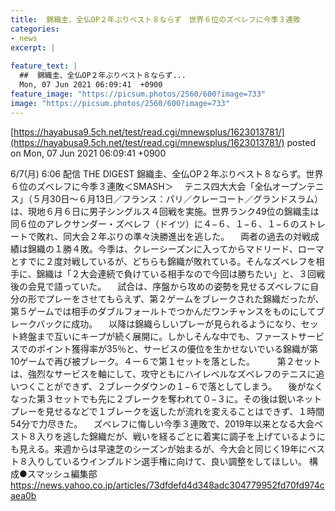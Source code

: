 ```yaml
---
title:  錦織圭、全仏OP２年ぶりベスト８ならず　世界６位のズベレフに今季３連敗  
categories:
- news
excerpt: |
  
feature_text: |
  ##  錦織圭、全仏OP２年ぶりベスト８ならず...
  Mon, 07 Jun 2021 06:09:41  +0900
feature_image: "https://picsum.photos/2560/600?image=733"
image: "https://picsum.photos/2560/600?image=733"
---
```


[https://hayabusa9.5ch.net/test/read.cgi/mnewsplus/1623013781/](https://hayabusa9.5ch.net/test/read.cgi/mnewsplus/1623013781/)
posted on Mon, 07 Jun 2021 06:09:41  +0900

<!--more-->

6/7(月) 6:06 配信 THE DIGEST 錦織圭、全仏OP２年ぶりベスト８ならず。世界６位のズベレフに今季３連敗＜SMASH＞ 　テニス四大大会「全仏オープンテニス」（５月30日〜６月13日／フランス：パリ／クレーコート／グランドスラム）は、現地６月６日に男子シングルス４回戦を実施。世界ランク49位の錦織圭は同６位のアレクサンダー・ズベレフ（ドイツ）に４−６、１−６、１−６のストレートで敗れ、同大会２年ぶりの準々決勝進出を逃した。 　両者の過去の対戦成績は錦織の１勝４敗。今季は、クレーシーズンに入ってからマドリード、ローマとすでに２度対戦しているが、どちらも錦織が敗れている。そんなズベレフを相手に、錦織は「２大会連続で負けている相手なので今回は勝ちたい」と、３回戦後の会見で語っていた。 　試合は、序盤から攻めの姿勢を見せるズベレフに自分の形でプレーをさせてもらえず、第２ゲームをブレークされた錦織だったが、第５ゲームでは相手のダブルフォールトでつかんだワンチャンスをものにしてブレークバックに成功。 　以降は錦織らしいプレーが見られるようになり、セット終盤まで互いにキープが続く展開に。しかしそんな中でも、ファーストサービスでのポイント獲得率が35％と、サービスの優位を生かせないでいる錦織が第10ゲームで再び被ブレーク。４ー６で第１セットを落とした。 　 　第２セットは、強烈なサービスを軸にして、攻守ともにハイレベルなズベレフのテニスに追いつくことができず、２ブレークダウンの１−６で落としてしまう。 　後がなくなった第３セットでも先に２ブレークを奪われて０−３に。その後は鋭いネットプレーを見せるなどで１ブレークを返したが流れを変えることはできず、１時間54分で力尽きた。 　ズベレフに悔しい今季３連敗で、2019年以来となる大会ベスト８入りを逃した錦織だが、戦いを経るごとに着実に調子を上げているようにも見える。来週からは早速芝のシーズンが始まるが、今大会と同じく19年にベスト８入りしているウインブルドン選手権に向けて、良い調整をしてほしい。 構成●スマッシュ編集部 https://news.yahoo.co.jp/articles/73dfdefd4d348adc304779952fd70fd974caea0b
